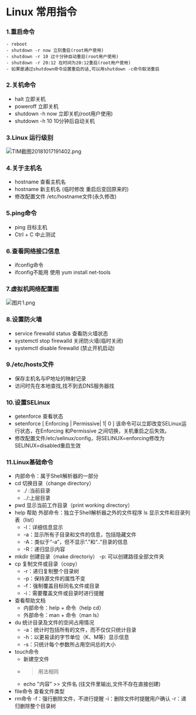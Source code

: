 # Linux 常用指令

### 1.重启命令
	- reboot	
	- shutdown -r now 立刻重启(root用户使用)
	- shutdown -r 10 过十分钟自动重启(root用户使用)
	- shutdown -r 20:12 在时间为20:12重启(root用户使用)
	- 如果是通过shutdown命令设置重启的话,可以用shutdown -c命令取消重启
	
### 2.关机命令
- halt 立即关机
- poweroff 立即关机
- shutdown -h now 立即关机(root用户使用)
- shutdown -h 10 10分钟后自动关机
	
### 3.Linux 运行级别
	
![TIM截图20181017191402.png](https://upload-images.jianshu.io/upload_images/14465950-55274248149eb9b3.png?imageMogr2/auto-orient/strip%7CimageView2/2/w/1240)

### 4.关于主机名
- hostname 查看主机名
- hostname 新主机名 (临时修改 重启后变回原来的)
- 修改配置文件 /etc/hostname文件(永久修改)
	
### 5.ping命令
- ping 目标主机
- Ctrl + C 中止测试
	
### 6.查看网络接口信息
- ifconfig命令
- ifconfig不能用 使用 yum install net-tools
	
### 7.虚拟机网络配置图
	
![图片1.png](https://upload-images.jianshu.io/upload_images/14465950-c671b21d92d4ea4d.png?imageMogr2/auto-orient/strip%7CimageView2/2/w/1240)
	
### 8.设置防火墙
- service firewalld status 查看防火墙状态
- systemctl stop firewalld 关闭防火墙(临时关闭)
- systemctl disable firewalld (禁止开机启动)
	
### 9./etc/hosts文件
- 保存主机名与IP地址的映射记录
- 访问时先在本地查找,找不到去DNS服务器找
	
### 10.设置SELinux
- getenforce 查看状态
- setenforce	[ Enforcing | Permissive| 1| 0 ]
  该命令可以立即改变SELinux运行状态，在Enforcing 和Permissive  之间切换，关机重启之后失效。
- 修改配置文件/etc/selinux/config，将SELINUX=enforcing修改为SELINUX=disabled重启生效
	
### 11.Linux基础命令
- 内部命令：属于Shell解析器的一部分
- cd 切换目录（change directory）
	- ./ :当前目录
	- ../:上层目录
- pwd 显示当前工作目录（print working directory）
- help 帮助
	外部命令：独立于Shell解析器之外的文件程序
    ls 显示文件和目录列表（list）
    - -l：详细信息显示
	- -a：显示所有子目录和文件的信息，包括隐藏文件
	- -A：类似于“-a”，但不显示“.”和“..”目录的信息
	- -R：递归显示内容
- mkdir 创建目录（make directoriy）
	-p: 可以创建路径全部文件夹 
- cp 复制文件或目录（copy）
	- -r：递归复制整个目录树
	- -p：保持源文件的属性不变
	- -f：强制覆盖目标同名文件或目录
	- -i：需要覆盖文件或目录时进行提醒
- 查看帮助文档
    - 内部命令：help + 命令（help cd）
    - 外部命令：man + 命令（man ls）
- du 统计目录及文件的空间占用情况
	- -a：统计时包括所有的文件，而不仅仅只统计目录
	- -h：以更易读的字节单位（K、M等）显示信息
	- -s：只统计每个参数所占用空间总的大小
- touch命令
	- 新建空文件
	- > 用法相同
	- echo "内容" >> 文件名 (往文件里输出,文件不存在直接创建)
- file命令 查看文件类型
- rm命令
	-f：强行删除文件，不进行提醒
	-i：删除文件时提醒用户确认
	-r：递归删除整个目录树





